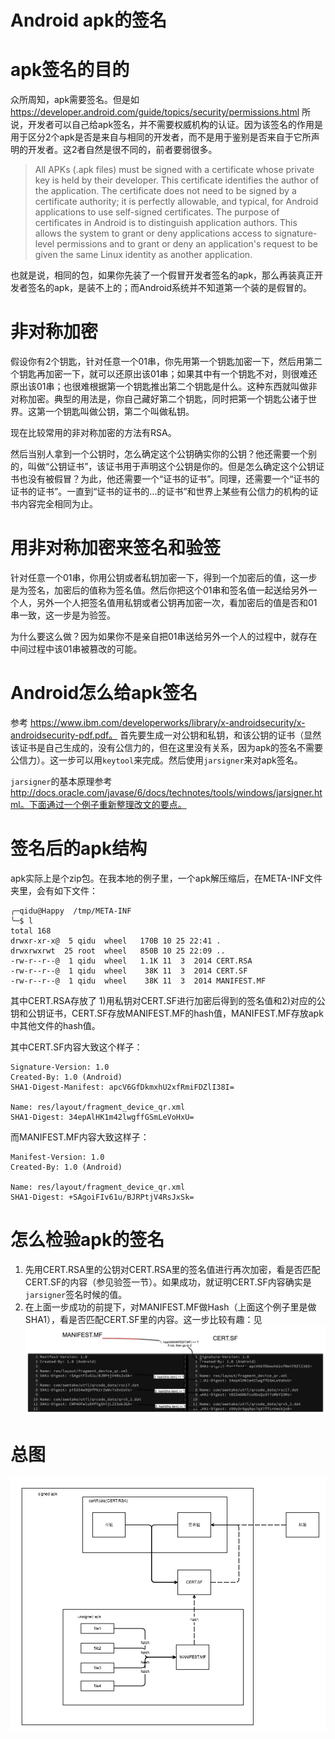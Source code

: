 Android apk的签名
===

# apk签名的目的

众所周知，apk需要签名。但是如 https://developer.android.com/guide/topics/security/permissions.html 所说，开发者可以自己给apk签名，并不需要权威机构的认证。因为该签名的作用是用于区分2个apk是否是来自与相同的开发者，而不是用于鉴别是否来自于它所声明的开发者。这2者自然是很不同的，前者要弱很多。

> All APKs (.apk files) must be signed with a certificate whose private key is held by their developer. This certificate identifies the author of the application. The certificate does not need to be signed by a certificate authority; it is perfectly allowable, and typical, for Android applications to use self-signed certificates. The purpose of certificates in Android is to distinguish application authors. This allows the system to grant or deny applications access to signature-level permissions and to grant or deny an application's request to be given the same Linux identity as another application.

也就是说，相同的包，如果你先装了一个假冒开发者签名的apk，那么再装真正开发者签名的apk，是装不上的；而Android系统并不知道第一个装的是假冒的。

# 非对称加密

假设你有2个钥匙，针对任意一个01串，你先用第一个钥匙加密一下，然后用第二个钥匙再加密一下，就可以还原出该01串；如果其中有一个钥匙不对，则很难还原出该01串；也很难根据第一个钥匙推出第二个钥匙是什么。这种东西就叫做非对称加密。典型的用法是，你自己藏好第二个钥匙，同时把第一个钥匙公诸于世界。这第一个钥匙叫做公钥，第二个叫做私钥。

现在比较常用的非对称加密的方法有RSA。

然后当别人拿到一个公钥时，怎么确定这个公钥确实你的公钥？他还需要一个别的，叫做“公钥证书”，该证书用于声明这个公钥是你的。但是怎么确定这个公钥证书也没有被假冒？为此，他还需要一个“证书的证书”。同理，还需要一个“证书的证书的证书”。一直到“证书的证书的...的证书”和世界上某些有公信力的机构的证书内容完全相同为止。

# 用非对称加密来签名和验签

针对任意一个01串，你用公钥或者私钥加密一下，得到一个加密后的值，这一步是为签名，加密后的值称为签名值。然后你把这个01串和签名值一起送给另外一个人，另外一个人把签名值用私钥或者公钥再加密一次，看加密后的值是否和01串一致，这一步是为验签。

为什么要这么做？因为如果你不是亲自把01串送给另外一个人的过程中，就存在中间过程中该01串被篡改的可能。


# Android怎么给apk签名
参考 https://www.ibm.com/developerworks/library/x-androidsecurity/x-androidsecurity-pdf.pdf。
首先要生成一对公钥和私钥，和该公钥的证书（显然该证书是自己生成的，没有公信力的，但在这里没有关系，因为apk的签名不需要公信力）。这一步可以用`keytool`来完成。然后使用`jarsigner`来对apk签名。

`jarsigner`的基本原理参考 http://docs.oracle.com/javase/6/docs/technotes/tools/windows/jarsigner.html。下面通过一个例子重新整理改文的要点。

# 签名后的apk结构
apk实际上是个zip包。在我本地的例子里，一个apk解压缩后，在META-INF文件夹里，会有如下文件：
```
╭─qidu@Happy  /tmp/META-INF
╰─$ l
total 168
drwxr-xr-x@  5 qidu  wheel   170B 10 25 22:41 .
drwxrwxrwt  25 root  wheel   850B 10 25 22:09 ..
-rw-r--r--@  1 qidu  wheel   1.1K 11  3  2014 CERT.RSA
-rw-r--r--@  1 qidu  wheel    38K 11  3  2014 CERT.SF
-rw-r--r--@  1 qidu  wheel    38K 11  3  2014 MANIFEST.MF
``` 
其中CERT.RSA存放了 1)用私钥对CERT.SF进行加密后得到的签名值和2)对应的公钥和公钥证书，CERT.SF存放MANIFEST.MF的hash值，MANIFEST.MF存放apk中其他文件的hash值。

其中CERT.SF内容大致这个样子：
```
Signature-Version: 1.0
Created-By: 1.0 (Android)
SHA1-Digest-Manifest: apcV6GfDkmxhU2xfRmiFDZlI38I=

Name: res/layout/fragment_device_qr.xml
SHA1-Digest: 34epAlHK1m42lwgffGSmLeVoHxU=
```

而MANIFEST.MF内容大致这样子：
```
Manifest-Version: 1.0
Created-By: 1.0 (Android)

Name: res/layout/fragment_device_qr.xml
SHA1-Digest: +SAgoiFIv61u/BJRPtjV4RsJxSk=
```


# 怎么检验apk的签名

1. 先用CERT.RSA里的公钥对CERT.RSA里的签名值进行再次加密，看是否匹配CERT.SF的内容（参见验签一节）。如果成功，就证明CERT.SF内容确实是`jarsigner`签名时候的值。
2. 在上面一步成功的前提下，对MANIFEST.MF做Hash（上面这个例子里是做SHA1），看是否匹配CERT.SF里的内容。这一步比较有趣：见 ![alt text](./CERT.SF.MANIFEST.MF.png "Logo Title Text 1") 

# 总图

![alt text](./apk-signing.png "Logo Title Text 2") 
